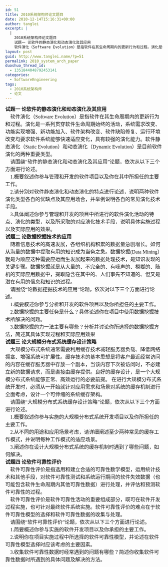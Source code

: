 ```yaml
---
id: 51
title: 2010系统架构师论文题目
date: 2010-12-14T15:16:31+00:00
author: tanglei
excerpt: |
  |
    2010系统架构师论文题目
    试题一 论软件的静态演化和动态演化及其应用
    软件演化（Software Evolution）是指软件在其生命周期内的更新行为和过程。演化是一系列贯穿软件生命周期始终的活动，系统需求改变、功能实现增强、新功能加入、软件架构改变、软件缺陷修复、运行环境改变均要求软件系统能够快速适应变化，具有较强的演化能力。软件静态演化（Static Evolution）和动态演化（Dynamic Evolution）是目前软件演化的两种重要类型。
layout: post
guid: http://www.tanglei.name/?p=51
permalink: 2010_system_arch_paper
duoshuo_thread_id:
  - 1351844048792453141
categories:
  - SoftwareEngineering
tags:
  - 2010系统架构师
  - 论文
---
```

<p class="MsoNormal" style="text-align: left; margin: 0cm 0cm 0pt; mso-pagination: widow-orphan;">
  <span style="font-family: 宋体; font-size: 12pt; mso-bidi-font-family: 宋体; mso-font-kerning: 0pt;"><strong>试题一 论软件的静态演化和动态演化及其应用</strong><span lang="EN-US"><br />     </span>软件演化（<span lang="EN-US">Software Evolution</span>）是指软件在其生命周期内的更新行为和过程。演化是一系列贯穿软件生命周期始终的活动，系统需求改变、功能实现增强、新功能加入、软件架构改变、软件缺陷修复、运行环境改变均要求软件系统能够快速适应变化，具有较强的演化能力。软件静态演化（<span lang="EN-US">Static Evolution</span>）和动态演化（<span lang="EN-US">Dynamic Evolution</span>）是目前软件演化的两种重要类型。<span lang="EN-US"><br />     </span>请围绕<span lang="EN-US">“</span>软件的静态演化和动态演化及其应用<span lang="EN-US">”</span>论题，依次从以下三个方面进行论述。<span lang="EN-US"><br />     1.</span>概要叙述你参与管理和开发的软件项目以及你在其中所担任的主要工作。<span lang="EN-US"><br />     2.</span>请分别对软件静态演化和动态演化的特点进行论述，说明两种软件演化类型各自的优缺点及其应用场合，并举例说明各自的常见演化技术手段。<span lang="EN-US"><br />     3.</span>具体阐述你参与管理和开发的项目中所进行的软件演化活动的特点、演化的类型，以及所采取的对应演化技术手段，说明具体实施过程以及实际应用的效果。</span>
</p>

<p class="MsoNormal" style="text-align: left; margin: 0cm 0cm 0pt; mso-pagination: widow-orphan;">
  <span style="font-family: 宋体; font-size: 12pt; mso-bidi-font-family: 宋体; mso-font-kerning: 0pt;"><strong>试题二 论数据挖掘技术的应用</strong><span lang="EN-US"><br />     </span>随着信息技术的高速发展，各组织机构积累的数据量急剧增长。如何从海量的数据中提取有用的知识成为当务之急。数据挖掘<span lang="EN-US">(Data Mining</span>）就是为顺应这种需要应运而生发展起来的数据处理技术，是知识发现的关键步骤。数据挖掘就是从大量的、不完全的、有噪声的、模糊的、随机的实际应用数据中，提取隐含在其中的、人们事先不知道的、但又是潜在有用的信息和知识的过程。<span lang="EN-US"><br />     </span>请围绕<span lang="EN-US">“</span>论数据挖掘技术的应用<span lang="EN-US">”</span>论题，依次对以下三个方面进行论述。<span lang="EN-US"><br />     1.</span>概要叙述你参与分析和开发的软件项目以及你所担任的主要工作。<span lang="EN-US"><br />     2.</span>数据挖掘的主要任务是什么？具体论述你在项目中使用数据挖掘技术所解决的问题。<span lang="EN-US"><br />     3.</span>数据挖掘的力一法主要有哪些？分析并讨论你所选择的数据挖掘方法，简述其具体实现过程和实际应用效果</span>
</p>

<p class="MsoNormal" style="text-align: left; margin: 0cm 0cm 0pt; mso-pagination: widow-orphan;">
  <span style="font-family: 宋体; font-size: 12pt; mso-bidi-font-family: 宋体; mso-font-kerning: 0pt;"><strong>试题三 论大规模分布式系统缓存设计策略</strong><span lang="EN-US"><br />     </span>大规模分布式系统通常需要利用缓存技术减轻服务器负载、降低网络拥塞、增强系统可扩展性。缓存技术的基本思想是将客户最近经常访问的内容在缓存服务器中存放一个副本，当该内容下次被访问时，不必建立新的数据请求，而是直接由缓存提供。良好的缓存设计，是一个大规模分布式系统能够正常、高效运行的必要前提。 在进行大规模分布式系统开发时，必须从一开始就针对应用需求和场景对系统的缓存机制进行全面考虑，设计一个可伸缩的系统缓存架构。<span lang="EN-US"><br />     </span>请围绕<span lang="EN-US">“</span>大规模分布式系统缓存设计策略<span lang="EN-US">”</span>论题，依次从以下三个方面进行论述。<span lang="EN-US"><br />     1.</span>概要叙述你参与实施的大规模分布式系统开发项目以及你所担任的主要工作。<span lang="EN-US"><br />     2.</span>从不同的用途和应用场景考虑，请详细阐述至少两种常见的缓存工作模式，并说明每种工作模式的适应场景。<span lang="EN-US"><br />     3.</span>阐述你在设计大规模分布式系统的缓存机制时遇到了哪些问题，如何解决。</span>
</p>

<p class="MsoNormal" style="text-align: left; margin: 0cm 0cm 0pt; mso-pagination: widow-orphan;">
  <span style="font-family: 宋体; font-size: 12pt; mso-bidi-font-family: 宋体; mso-font-kerning: 0pt;"><strong>试题四 论软件可靠性评价</strong><span lang="EN-US"><br />     </span>软件可靠性评价是指选用和建立合适的可靠性数学模型，运用统计技术和其他手段，对软件可靠性测试和系统运行期间的软件失效数据（也可能包含软件生命周期内其他可靠性数据）进行处理，并评估和预测软件可靠性的过程。<span lang="EN-US"><br />     </span>软件可靠性评价是软件可靠性活动的重要组成部分，既可在软件开发过程实施，也可针对最终软件系统实施。软件可靠性评价的难点在于软件可靠性模型的选择和软件可靠性数据的收集与处理。<span lang="EN-US"><br />     </span>请围绕<span lang="EN-US">“</span>软件可靠性评价<span lang="EN-US">”</span>论题，依次从以下三个方面进行论述。<span lang="EN-US"><br />     1.</span>简要概述你参与实施的软件开发项目以及你承担的主要工作。<span lang="EN-US"><br />     2.</span>说明你在项目实施过程中所选择的软件可靠性模型，并论述在软件可靠性模型选择时应该考虑的主要因素。<span lang="EN-US"><br />     3.</span>收集软件可靠性数据时经常遇到的问题有哪些？简述你收集软件可靠性数据时所遇到的具体问题及解决的方法。</span>
</p>

<p class="MsoNormal" style="margin: 0cm 0cm 0pt;">
  <span lang="EN-US"><span style="font-family: Times New Roman; font-size: small;"> </span></span>
</p>
